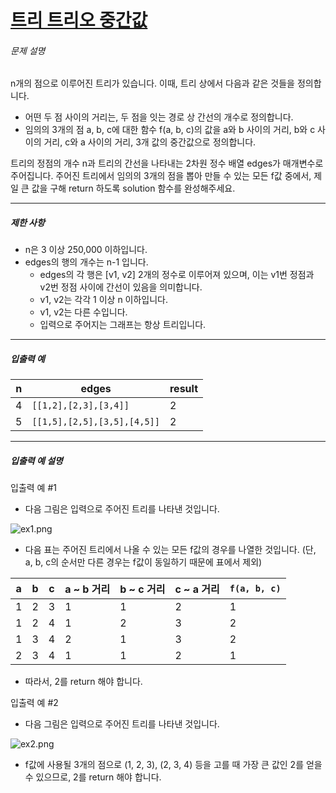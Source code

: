 # [트리 트리오 중간값](https://school.programmers.co.kr/learn/courses/30/lessons/68937)


###### 문제 설명


n개의 점으로 이루어진 트리가 있습니다. 이때, 트리 상에서 다음과 같은 것들을 정의합니다.


* 어떤 두 점 사이의 거리는, 두 점을 잇는 경로 상 간선의 개수로 정의합니다.
* 임의의 3개의 점 a, b, c에 대한 함수 f(a, b, c)의 값을 a와 b 사이의 거리, b와 c 사이의 거리, c와 a 사이의 거리, 3개 값의 중간값으로 정의합니다.


트리의 정점의 개수 n과 트리의 간선을 나타내는 2차원 정수 배열 edges가 매개변수로 주어집니다. 주어진 트리에서 임의의 3개의 점을 뽑아 만들 수 있는 모든 f값 중에서, 제일 큰 값을 구해 return 하도록 solution 함수를 완성해주세요.




---


##### 제한 사항


* n은 3 이상 250,000 이하입니다.
* edges의 행의 개수는 n\-1 입니다.
	+ edges의 각 행은 \[v1, v2] 2개의 정수로 이루어져 있으며, 이는 v1번 정점과 v2번 정점 사이에 간선이 있음을 의미합니다.
	+ v1, v2는 각각 1 이상 n 이하입니다.
	+ v1, v2는 다른 수입니다.
	+ 입력으로 주어지는 그래프는 항상 트리입니다.




---


##### 입출력 예




| n | edges | result |
| --- | --- | --- |
| 4 | `[[1,2],[2,3],[3,4]]` | 2 |
| 5 | `[[1,5],[2,5],[3,5],[4,5]]` | 2 |




---


##### 입출력 예 설명


입출력 예 \#1


* 다음 그림은 입력으로 주어진 트리를 나타낸 것입니다.


![ex1.png](https://grepp-programmers.s3.ap-northeast-2.amazonaws.com/files/production/29fda5a8-3a49-4696-a9d7-3f9efff72a46/ex1.png)


* 다음 표는 주어진 트리에서 나올 수 있는 모든 f값의 경우를 나열한 것입니다. (단, a, b, c의 순서만 다른 경우는 f값이 동일하기 때문에 표에서 제외)




| a | b | c | a \~ b 거리 | b \~ c 거리 | c \~ a 거리 | `f(a, b, c)` |
| --- | --- | --- | --- | --- | --- | --- |
| 1 | 2 | 3 | 1 | 1 | 2 | 1 |
| 1 | 2 | 4 | 1 | 2 | 3 | 2 |
| 1 | 3 | 4 | 2 | 1 | 3 | 2 |
| 2 | 3 | 4 | 1 | 1 | 2 | 1 |


* 따라서, 2를 return 해야 합니다.


입출력 예 \#2


* 다음 그림은 입력으로 주어진 트리를 나타낸 것입니다.


![ex2.png](https://grepp-programmers.s3.ap-northeast-2.amazonaws.com/files/production/c5dbbcaf-19c5-4770-8b7f-1f65db858009/ex2.png)


* f값에 사용될 3개의 점으로 (1, 2, 3\), (2, 3, 4\) 등을 고를 때 가장 큰 값인 2를 얻을 수 있으므로, 2를 return 해야 합니다.



